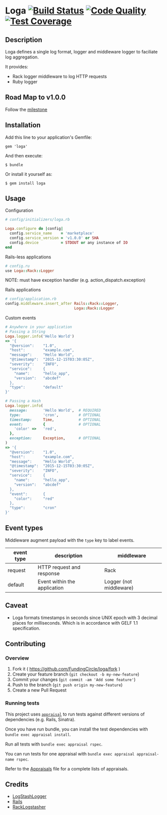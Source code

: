 # Loga [![Build Status](https://circleci.com/gh/FundingCircle/loga/tree/master.svg?style=shield&circle-token=9b81c3cf8468a8c3dc760f4c0398cf8914cb27d4)](https://circleci.com/gh/FundingCircle/loga/tree/master) [![Code Quality](https://codeclimate.com/repos/5563694f6956805723005d2f/badges/8eecb9144730614fb39e/gpa.svg)](https://codeclimate.com/repos/5563694f6956805723005d2f/feed) [![Test Coverage](https://codeclimate.com/repos/5563694f6956805723005d2f/badges/8eecb9144730614fb39e/coverage.svg)](https://codeclimate.com/repos/5563694f6956805723005d2f/coverage)

## Description

Loga defines a single log format, logger and middleware logger
to faciliate log aggregation.

It provides:
- Rack logger middleware to log HTTP requests
- Ruby logger

## Road Map to v1.0.0

Follow the [milestone](https://github.com/FundingCircle/loga/milestones/The%20road%20to%20v1.0.0)

## Installation

Add this line to your application's Gemfile:

    gem 'loga'

And then execute:

    $ bundle

Or install it yourself as:

    $ gem install loga

## Usage

Configuration
```ruby
# config/initializers/loga.rb

Loga.configure do |config|
  config.service_name    = 'marketplace'
  config.service_version = 'v1.0.0' or SHA
  config.device          = STDOUT or any instance of IO
end
```

Rails-less applications
```ruby
# config.ru
use Loga::Rack::Logger
```
NOTE: must have exception handler (e.g. action_dispatch.exception)

Rails applications
```ruby
# config/application.rb
config.middleware.insert_after Rails::Rack::Logger,
                               Loga::Rack::Logger
```

Custom events
```ruby
# Anywhere in your application
# Passing a String
Loga.logger.info('Hello World')
=> '{
  "@version":    "1.0",
  "host":        "example.com",
  "message":     "Hello World",
  "@timestamp":  "2015-12-15T03:30:05Z",
  "severity":    "INFO",
  "service":     {
    "name":      "hello_app",
    "version":   "abcdef"
  },
  "type":        "default"
}'

# Passing a Hash
Loga.logger.info(
  message:       'Hello World',  # REQUIRED
  type:          'cron',         # OPTIONAL
  timestamp:     Time,           # OPTIONAL
  event:         {               # OPTIONAL
    'color' =>   'red',
  },
  exception:     Exception,      # OPTIONAL
)
=> '{
  "@version":    "1.0",
  "host":        "example.com",
  "message":     "Hello World",
  "@timestamp":  "2015-12-15T03:30:05Z",
  "severity":    "INFO",
  "service":     {
    "name":      "hello_app",
    "version":   "abcdef"
  },
  "event":       {
    "color":     "red"
  },
  "type":        "cron"
}'
```

## Event types

Middleware augment payload with the `type` key to label events.

| event type        | description                       | middleware              |
|-------------------|-----------------------------------|-------------------------|
| request           | HTTP request and response         | Rack                    |
| default           | Event within the application      | Logger (not middleware) |

## Caveat

- Loga formats timestamps in seconds since UNIX epoch with 3 decimal places
  for milliseconds. Which is in accordance with GELF 1.1 specification.

## Contributing

### Overview

1. Fork it ( https://github.com/FundingCircle/loga/fork )
2. Create your feature branch (`git checkout -b my-new-feature`)
3. Commit your changes (`git commit -am 'Add some feature'`)
4. Push to the branch (`git push origin my-new-feature`)
5. Create a new Pull Request

### Running tests

This project uses [`appraisal`](https://github.com/thoughtbot/appraisal/tree/v2.0.2) to run tests against different versions of dependencies (e.g. Rails, Sinatra).

Once you have run bundle, you can install the test dependencies with `bundle exec appraisal install`.

Run all tests with `bundle exec appraisal rspec`.

You can run tests for one appraisal with `bundle exec appraisal appraisal-name rspec`.

Refer to the [Appraisals](https://github.com/FundingCircle/loga/blob/master/Appraisals) file for a complete lists of appraisals.

## Credits

- [LogStashLogger](https://github.com/dwbutler/logstash-logger)
- [Rails](https://github.com/rails/rails)
- [RackLogstasher](https://github.com/alphagov/rack-logstasher)
